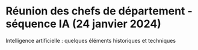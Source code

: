 # Réunion des chefs de département - séquence IA (24 janvier 2024)

Intelligence artificielle : quelques éléments historiques et techniques 
